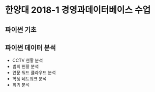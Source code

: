 # 한양대 2018-1 경영과데이터베이스 수업
## 파이썬 기초
## 파이썬 데이터 분석
- CCTV 현황 분석
- 범죄 현황 분석
- 연문 워드 클라우드 분석
- 학생 네트워크 분석
- 회귀 분석
